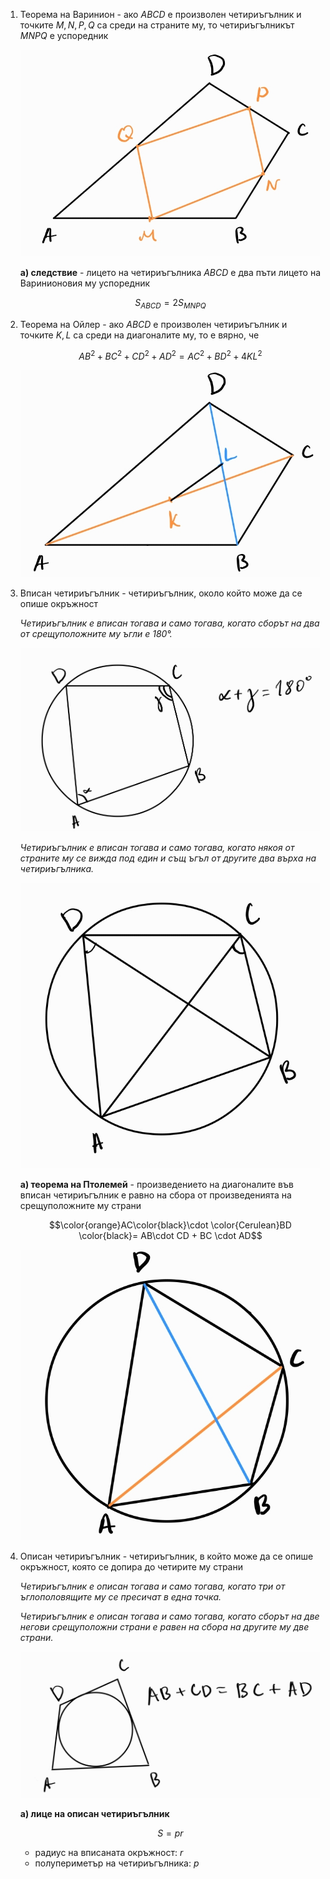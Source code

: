 1. Теорема на Варинион - ако $ABCD$ е произволен четириъгълник и точките $M,N,P,Q$ са среди на страните му, то четириъгълникът $MNPQ$ е успоредник
	
	![Успоредник на Варинион](Resources/Успоредник%20на%20Варинион.jpg)
	
	**а) следствие** - лицето на четириъгълника $ABCD$ е два пъти лицето на Варинионовия му успоредник
	
	$$S_{ABCD} = 2S_{MNPQ}$$

2. Теорема на Ойлер - ако $ABCD$ е произволен четириъгълник и точките $K,L$ са среди на диагоналите му, то е вярно, че
	
	$$AB^2 + BC^2 + CD^2 + AD^2 = AC^2 + BD^2 + 4KL^2$$
	
	![Теорема на Ойлер за четириъгълника](Resources/Теорема%20на%20Ойлер%20за%20четириъгълника.jpg)

3. Вписан четириъгълник - четириъгълник, около който може да се опише окръжност
	
	*Четириъгълник е вписан тогава и само тогава, когато сборът на два от срещуположните му ъгли е 180°.*
	
	![Вписан четириъгълник](Resources/Вписан%20четириъгълник.jpg)
	
	*Четириъгълник е вписан тогава и само тогава, когато някоя от страните му се вижда под един и същ ъгъл от другите два върха на четириъгълника.*
	
	![Вписан четириъгълник диагонали](Resources/Вписан%20четириъгълник%20диагонали.jpg)
	
	**а) теорема на Птолемей** - произведението на диагоналите във вписан четириъгълник е равно на сбора от произведенията на срещуположните му страни
	
	$$\color{orange}AC\color{black}\cdot \color{Cerulean}BD \color{black}= AB\cdot CD + BC \cdot AD$$
	
	![Теорема на Птолемей](Resources/Теорема%20на%20Птолемей.jpg)


4. Описан четириъгълник - четириъгълник, в който може да се опише окръжност, която се допира до четирите му страни
	
	*Четириъгълник е описан тогава и само тогава, когато три от ъглополовящите му се пресичат в една точка.*
	
	*Четириъгълник е описан тогава и само тогава, когато сборът на две негови срещуположни страни е равен на сбора на другите му две страни.*
	
	![Описан четириъгълник](Resources/Описан%20четириъгълник.jpg)
	
	**а) лице на описан четириъгълник**
	
	$$S = pr$$
	
	- радиус на вписаната окръжност: $r$
	- полупериметър на четириъгълника: $p$